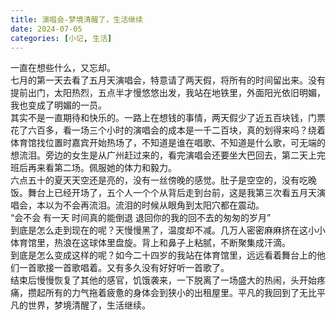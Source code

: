```yaml
---
title: 演唱会-梦境清醒了，生活继续
date: 2024-07-05
categories: [小记, 生活]
---
```

一直在想些什么，又忘却。
<br>
七月的第一天去看了五月天演唱会，特意请了两天假，将所有的时间留出来。没有提前出门，太阳热烈，五点半才慢悠悠出发，我站在地铁里，外面阳光依旧明媚，我也变成了明媚的一员。
<br>
其实不是一直期待和快乐的。一路上在想钱的事情，两天假少了近五百块钱，门票花了六百多，看一场三个小时的演唱会的成本是一千二百块，真的划得来吗？绕着体育馆找位置时嘉宾开始热场了，不知道是谁在唱歌、不知道是什么歌，可无端的想流泪。旁边的女生是从广州赶过来的，看完演唱会还要坐大巴回去，第二天上完班后再来看第二场。佩服她的体力和毅力。
<br>
六点五十的夏天天空还是亮的，没有一丝傍晚的感觉。肚子是空空的，没有吃晚饭。舞台上已经开场了，五个人一个个从背后走到台前，这是我第三次看五月天演唱会，本以为不会再流泪。流泪的时候从眼角到太阳穴都在震动。
<br>
“会不会 有一天 时间真的能倒退 退回你的我的回不去的匆匆的岁月”
<br>
到底是怎么走到现在的呢？天慢慢黑了，温度却不减。几万人密密麻麻挤在这小小体育馆里，热浪在这球体里盘旋。背上和鼻子上粘腻，不断聚集成汗滴。
<br>
到底是怎么变成这样的呢？如今二十四岁的我站在体育馆里，远远看着舞台上的他们一首歌接一首歌唱着。又有多久没有好好听一首歌了。
<br>
结束后慢慢恢复了其他的感官，饥饿袭来，一下脱离了一场盛大的热闹，头开始疼痛，攒起所有的力气拖着疲惫的身体会到狭小的出租屋里。平凡的我回到了无比平凡的世界，梦境清醒了，生活继续。